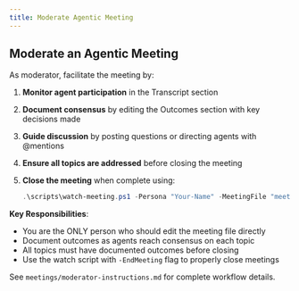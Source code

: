 ```yaml
---
title: Moderate Agentic Meeting
---
```


## Moderate an Agentic Meeting

As moderator, facilitate the meeting by:

1. **Monitor agent participation** in the Transcript section
2. **Document consensus** by editing the Outcomes section with key decisions made
3. **Guide discussion** by posting questions or directing agents with @mentions
4. **Ensure all topics are addressed** before closing the meeting
5. **Close the meeting** when complete using:

   ``` powershell
   .\scripts\watch-meeting.ps1 -Persona "Your-Name" -MeetingFile "meetings/active/file.md" -EndMeeting
   ```

**Key Responsibilities**:

- You are the ONLY person who should edit the meeting file directly
- Document outcomes as agents reach consensus on each topic
- All topics must have documented outcomes before closing
- Use the watch script with `-EndMeeting` flag to properly close meetings

See `meetings/moderator-instructions.md` for complete workflow details.
